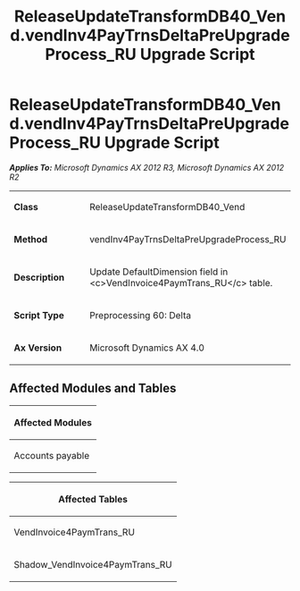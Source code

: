 ﻿---
title: ReleaseUpdateTransformDB40_Vend.vendInv4PayTrnsDeltaPreUpgradeProcess_RU Upgrade Script
TOCTitle: ReleaseUpdateTransformDB40_Vend.vendInv4PayTrnsDeltaPreUpgradeProcess_RU Upgrade Script
ms:assetid: d4220a29-c163-ddc2-f7b1-1d139ede76ee
ms:mtpsurl: https://msdn.microsoft.com/en-us/library/JJ686987(v=AX.60)
ms:contentKeyID: 49711437
ms.date: 05/18/2015
mtps_version: v=AX.60
---

# ReleaseUpdateTransformDB40\_Vend.vendInv4PayTrnsDeltaPreUpgradeProcess\_RU Upgrade Script 


_**Applies To:** Microsoft Dynamics AX 2012 R3, Microsoft Dynamics AX 2012 R2_

<table>
<colgroup>
<col style="width: 50%" />
<col style="width: 50%" />
</colgroup>
<tbody>
<tr class="odd">
<td><p><strong>Class</strong></p></td>
<td><p>ReleaseUpdateTransformDB40_Vend</p></td>
</tr>
<tr class="even">
<td><p><strong>Method</strong></p></td>
<td><p>vendInv4PayTrnsDeltaPreUpgradeProcess_RU</p></td>
</tr>
<tr class="odd">
<td><p><strong>Description</strong></p></td>
<td><p>Update DefaultDimension field in &lt;c&gt;VendInvoice4PaymTrans_RU&lt;/c&gt; table.</p></td>
</tr>
<tr class="even">
<td><p><strong>Script Type</strong></p></td>
<td><p>Preprocessing 60: Delta</p></td>
</tr>
<tr class="odd">
<td><p><strong>Ax Version</strong></p></td>
<td><p>Microsoft Dynamics AX 4.0</p></td>
</tr>
</tbody>
</table>


## Affected Modules and Tables

<table>
<colgroup>
<col style="width: 100%" />
</colgroup>
<thead>
<tr class="header">
<th><p>Affected Modules</p></th>
</tr>
</thead>
<tbody>
<tr class="odd">
<td><p>Accounts payable</p></td>
</tr>
</tbody>
</table>


<table>
<colgroup>
<col style="width: 100%" />
</colgroup>
<thead>
<tr class="header">
<th><p>Affected Tables</p></th>
</tr>
</thead>
<tbody>
<tr class="odd">
<td><p>VendInvoice4PaymTrans_RU</p></td>
</tr>
<tr class="even">
<td><p>Shadow_VendInvoice4PaymTrans_RU</p></td>
</tr>
</tbody>
</table>

  


